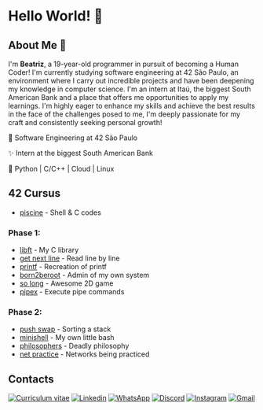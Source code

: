 
# Hello World! 👾

## About Me 💫
I'm **Beatriz**, a 19-year-old programmer in pursuit of becoming a Human Coder! I'm currently studying software engineering at 42 São Paulo, an environment where I carry out incredible projects and have been deepening my knowledge in computer science. I'm an intern at Itaú, the biggest South American Bank and a place that offers me opportunities to apply my learnings. I'm highly eager to enhance my skills and achieve the best results in the face of the challenges posed to me, I'm deeply passionate for my craft and consistently seeking personal growth!

🔭 Software Engineering at 42 São Paulo

✨ Intern at the biggest South American Bank

🧠 Python | C/C++ | Cloud | Linux

## 42 Cursus
- [piscine](https://github.com/beatrizdile/42sp-piscine) - Shell & C codes

### Phase 1:

- [libft](https://github.com/beatrizdile/42sp-libft) - My C library
- [get next line](https://github.com/beatrizdile/42sp-get_next_line) - Read line by line
- [printf](https://github.com/beatrizdile/42sp-printf) - Recreation of printf
- [born2beroot](https://github.com/beatrizdile/42sp-born2beroot) - Admin of my own system
- [so long](https://github.com/beatrizdile/42sp-so_long) - Awesome 2D game
- [pipex](https://github.com/beatrizdile/42sp-pipex) - Execute pipe commands

### Phase 2:

- [push swap](https://github.com/beatrizdile/42sp-push_swap) - Sorting a stack
- [minishell](https://github.com/beatrizdile/42sp-minishell) - My own little bash
- [philosophers](https://github.com/beatrizdile/42sp-philosophers) - Deadly philosophy
- [net  practice](https://github.com/beatrizdile/42sp-net_practice) - Networks being practiced

## Contacts

[![Curriculum vitae](https://img.shields.io/badge/Currículo-4285F4?style=for-the-badge&amp;logo=read-the-docs&amp;logoColor=white)](https://drive.google.com/file/d/1YBCMcaf9r0G1-Ez5t6-PHK2bezFIVVQd/view?usp=sharing) [![Linkedin](https://img.shields.io/badge/LinkedIn-0077B5?style=for-the-badge&logo=linkedin&logoColor=white)](https://www.linkedin.com/in/beatriz-dile/) [![WhatsApp](https://img.shields.io/badge/WhatsApp-25D366?style=for-the-badge&logo=whatsapp&logoColor=white)](https://wa.me/5511985479556?text=Oi,%20estou%20disponivel%20para%20entrar%20em%20contato.) [![Discord](https://img.shields.io/badge/Discord-%235865F2.svg?style=for-the-badge&logo=discord&logoColor=white)](https://discordapp.com/users/514178351494332444) [![Instagram](https://img.shields.io/badge/Instagram-%23E4405F.svg?style=for-the-badge&logo=Instagram&logoColor=white)](https://instagram.com/beatrizdile?igshid=ZDc4ODBmNjlmNQ==) [![Gmail](https://img.shields.io/badge/Gmail-D14836?style=for-the-badge&logo=gmail&logoColor=white)](mailto:beatriz.dile@gmail.com)
